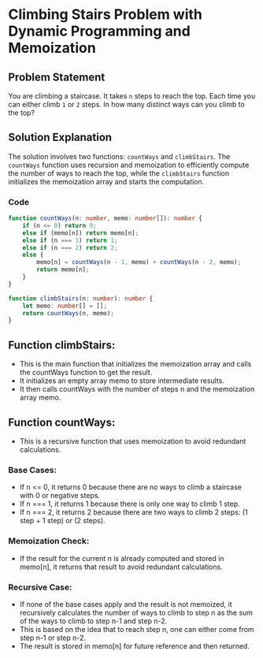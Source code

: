 # Climbing Stairs Problem with Dynamic Programming and Memoization

## Problem Statement

You are climbing a staircase. It takes `n` steps to reach the top. Each time you can either climb `1` or `2` steps. In how many distinct ways can you climb to the top?

## Solution Explanation

The solution involves two functions: `countWays` and `climbStairs`. The `countWays` function uses recursion and memoization to efficiently compute the number of ways to reach the top, while the `climbStairs` function initializes the memoization array and starts the computation.

### Code

```typescript
function countWays(n: number, memo: number[]): number {
    if (n <= 0) return 0;
    else if (memo[n]) return memo[n];
    else if (n === 1) return 1;
    else if (n === 2) return 2;
    else {
        memo[n] = countWays(n - 1, memo) + countWays(n - 2, memo);
        return memo[n];
    }
}

function climbStairs(n: number): number {
    let memo: number[] = [];
    return countWays(n, memo);
}
```
## Function climbStairs:
- This is the main function that initializes the memoization array and calls the countWays function to get the result.
- It initializes an empty array memo to store intermediate results.
- It then calls countWays with the number of steps n and the memoization array memo.
## Function countWays:
- This is a recursive function that uses memoization to avoid redundant calculations.
### Base Cases:
- If n <= 0, it returns 0 because there are no ways to climb a staircase with 0 or negative steps.
- If n === 1, it returns 1 because there is only one way to climb 1 step.
- If n === 2, it returns 2 because there are two ways to climb 2 steps: (1 step + 1 step) or (2 steps).
### Memoization Check:
- If the result for the current n is already computed and stored in memo[n], it returns that result to avoid redundant calculations.
### Recursive Case:
- If none of the base cases apply and the result is not memoized, it recursively calculates the number of ways to climb to step n as the sum of the ways to climb to step n-1 and step n-2. 
- This is based on the idea that to reach step n, one can either come from step n-1 or step n-2.
- The result is stored in memo[n] for future reference and then returned.